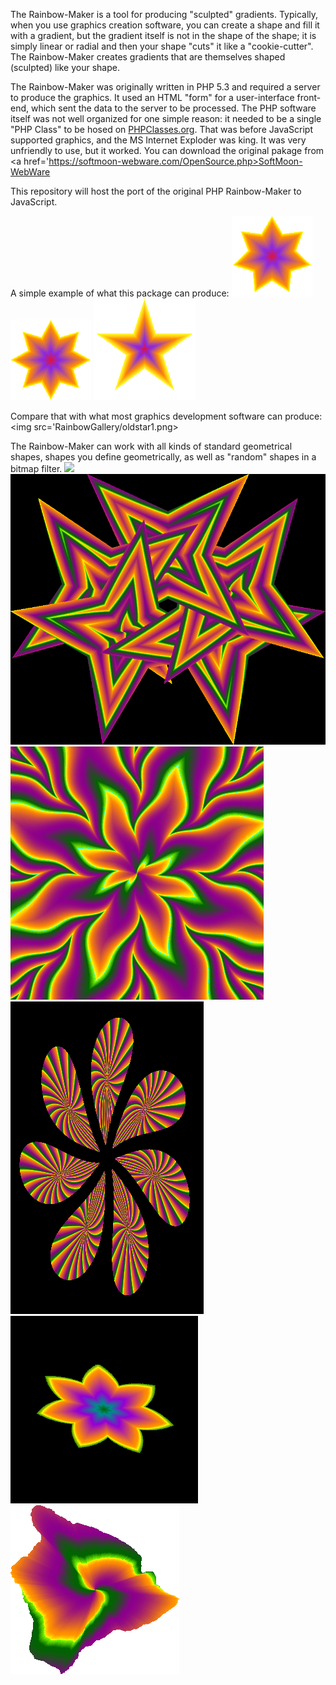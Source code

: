 The Rainbow-Maker is a tool for producing "sculpted" gradients.  Typically, when you use graphics creation software, you can create a shape and fill it with a gradient, but the gradient itself is not in the shape of the shape; it is simply linear or radial and then your shape "cuts" it like a "cookie-cutter".  The Rainbow-Maker creates gradients that are themselves shaped (sculpted) like your shape.

The Rainbow-Maker was originally written in PHP 5.3 and required a server to produce the graphics.  It used an HTML "form" for a user-interface front-end, which sent the data to the server to be processed.  The PHP software itself was not well organized for one simple reason: it needed to be a single "PHP Class" to be hosed on <a href='https://www.phpclasses.org/package/7363-PHP-Create-transparent-gradient-images.html'>PHPClasses.org</a>.  That was before JavaScript supported graphics, and the MS Internet Exploder was king.  It was very unfriendly to use, but it worked.  You can download the original pakage from <a href='https://softmoon-webware.com/OpenSource.php>SoftMoon-WebWare</a> 

This repository will host the port of the original PHP Rainbow-Maker to JavaScript.

A simple example of what this package can produce:
<img src='RainbowGallery/mystar.png' />
<img src='RainbowGallery/myotherstar.png' />
<img src='RainbowGallery/mythirdstar.png' />

Compare that with what most graphics development software can produce:
<img src='RainbowGallery/oldstar1.png>

The Rainbow-Maker can work with all kinds of standard geometrical shapes, shapes you define geometrically, as well as "random" shapes in a bitmap filter.
<img src='RainbowGallery/7-13.png'>
<img src='RainbowGallery/16of20.png'>
<img src='RainbowGallery/bi-spiral star-flower.png'>
<img src='RainbowGallery/candy mints.png'>
<img src='RainbowGallery/rainbow starlet.png'>
<img src='RainbowGallery/TheBigIsland.png'>
